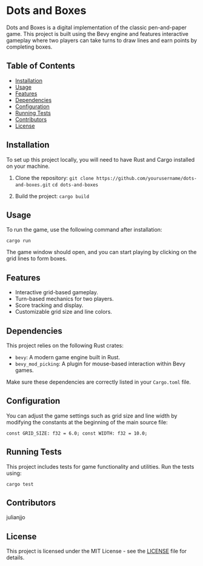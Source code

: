 
# Dots and Boxes

Dots and Boxes is a digital implementation of the classic pen-and-paper game. This project is built using the Bevy engine and features interactive gameplay where two players can take turns to draw lines and earn points by completing boxes.

## Table of Contents

- [Installation](https://chat.openai.com/g/g-wpMtgVmzG-readme-generator/c/580ec197-cf3f-40a0-806f-e56fa17d32ac#installation)
- [Usage](https://chat.openai.com/g/g-wpMtgVmzG-readme-generator/c/580ec197-cf3f-40a0-806f-e56fa17d32ac#usage)
- [Features](https://chat.openai.com/g/g-wpMtgVmzG-readme-generator/c/580ec197-cf3f-40a0-806f-e56fa17d32ac#features)
- [Dependencies](https://chat.openai.com/g/g-wpMtgVmzG-readme-generator/c/580ec197-cf3f-40a0-806f-e56fa17d32ac#dependencies)
- [Configuration](https://chat.openai.com/g/g-wpMtgVmzG-readme-generator/c/580ec197-cf3f-40a0-806f-e56fa17d32ac#configuration)
- [Running Tests](https://chat.openai.com/g/g-wpMtgVmzG-readme-generator/c/580ec197-cf3f-40a0-806f-e56fa17d32ac#running-tests)
- [Contributors](https://chat.openai.com/g/g-wpMtgVmzG-readme-generator/c/580ec197-cf3f-40a0-806f-e56fa17d32ac#contributors)
- [License](https://chat.openai.com/g/g-wpMtgVmzG-readme-generator/c/580ec197-cf3f-40a0-806f-e56fa17d32ac#license)

## Installation

To set up this project locally, you will need to have Rust and Cargo installed on your machine.

1. Clone the repository:
`git clone https://github.com/yourusername/dots-and-boxes.git`
`cd dots-and-boxes`

2. Build the project:
`cargo build`

## Usage

To run the game, use the following command after installation:

`cargo run`

The game window should open, and you can start playing by clicking on the grid lines to form boxes.

## Features

- Interactive grid-based gameplay.
- Turn-based mechanics for two players.
- Score tracking and display.
- Customizable grid size and line colors.

## Dependencies

This project relies on the following Rust crates:

- `bevy`: A modern game engine built in Rust.
- `bevy_mod_picking`: A plugin for mouse-based interaction within Bevy games.

Make sure these dependencies are correctly listed in your `Cargo.toml` file.

## Configuration

You can adjust the game settings such as grid size and line width by modifying the constants at the beginning of the main source file:

``const GRID_SIZE: f32 = 6.0;
const WIDTH: f32 = 10.0;``

## Running Tests

This project includes tests for game functionality and utilities. Run the tests using:

`cargo test`

## Contributors

julianjjo

## License

This project is licensed under the MIT License - see the [LICENSE](https://github.com/julianjjo/dots-and-boxes-rust/blob/main/LICENSE) file for details.
